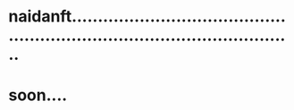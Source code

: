 # naidanft................................................................................................
# soon....
